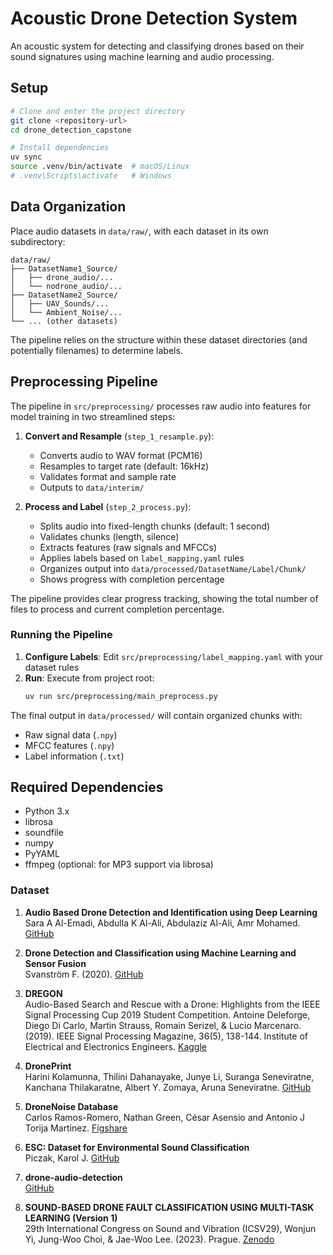 # Acoustic Drone Detection System

An acoustic system for detecting and classifying drones based on their sound signatures using machine learning and audio processing.

## Setup

```bash
# Clone and enter the project directory
git clone <repository-url>
cd drone_detection_capstone

# Install dependencies
uv sync
source .venv/bin/activate  # macOS/Linux
# .venv\Scripts\activate   # Windows
```

## Data Organization

Place audio datasets in `data/raw/`, with each dataset in its own subdirectory:

```
data/raw/
├── DatasetName1_Source/
│   ├── drone_audio/...
│   └── nodrone_audio/...
├── DatasetName2_Source/
│   ├── UAV_Sounds/...
│   └── Ambient_Noise/...
└── ... (other datasets)
```

The pipeline relies on the structure within these dataset directories (and potentially filenames) to determine labels.

## Preprocessing Pipeline

The pipeline in `src/preprocessing/` processes raw audio into features for model training in two streamlined steps:

1. **Convert and Resample** (`step_1_resample.py`):
   * Converts audio to WAV format (PCM16)
   * Resamples to target rate (default: 16kHz)
   * Validates format and sample rate
   * Outputs to `data/interim/`

2. **Process and Label** (`step_2_process.py`):
   * Splits audio into fixed-length chunks (default: 1 second)
   * Validates chunks (length, silence)
   * Extracts features (raw signals and MFCCs)
   * Applies labels based on `label_mapping.yaml` rules
   * Organizes output into `data/processed/DatasetName/Label/Chunk/`
   * Shows progress with completion percentage

The pipeline provides clear progress tracking, showing the total number of files to process and current completion percentage.

### Running the Pipeline

1. **Configure Labels**: Edit `src/preprocessing/label_mapping.yaml` with your dataset rules
2. **Run**: Execute from project root:
   ```bash
   uv run src/preprocessing/main_preprocess.py
   ```

The final output in `data/processed/` will contain organized chunks with:
- Raw signal data (`.npy`)
- MFCC features (`.npy`)
- Label information (`.txt`)

## Required Dependencies

- Python 3.x
- librosa
- soundfile
- numpy
- PyYAML
- ffmpeg (optional: for MP3 support via librosa)

### Dataset 
1. **Audio Based Drone Detection and Identification using Deep Learning**  
   Sara A Al-Emadi, Abdulla K Al-Ali, Abdulaziz Al-Ali, Amr Mohamed. [GitHub](https://github.com/saraalemadi/DroneAudioDataset/tree/master)

2. **Drone Detection and Classification using Machine Learning and Sensor Fusion**  
   Svanström F. (2020). [GitHub](https://github.com/DroneDetectionThesis/Drone-detection-dataset/tree/master)
   
2. **DREGON**  
   Audio-Based Search and Rescue with a Drone: Highlights from the IEEE Signal Processing Cup 2019 Student Competition. Antoine Deleforge, Diego Di Carlo, Martin Strauss, Romain Serizel, & Lucio Marcenaro. (2019). IEEE Signal Processing Magazine, 36(5), 138-144. Institute of Electrical and Electronics Engineers. [Kaggle](https://www.kaggle.com/datasets/awsaf49/ieee-signal-processing-cup-2019-dataset)

4. **DronePrint**  
   Harini Kolamunna, Thilini Dahanayake, Junye Li, Suranga Seneviratne, Kanchana Thilakaratne, Albert Y. Zomaya, Aruna Seneviratne. [GitHub](https://github.com/DronePrint/DronePrint/tree/master)

6. **DroneNoise Database**  
   Carlos Ramos-Romero, Nathan Green, César Asensio and Antonio J Torija Martinez. [Figshare](https://salford.figshare.com/articles/dataset/DroneNoise_Database/22133411)

7. **ESC: Dataset for Environmental Sound Classification**  
   Piczak, Karol J. [GitHub](https://github.com/karolpiczak/ESC-50)

8. **drone-audio-detection**  
   [GitHub](https://github.com/BowonY/drone-audio-detection/tree/develop)

1. **SOUND-BASED DRONE FAULT CLASSIFICATION USING MULTI-TASK LEARNING (Version 1)**  
   29th International Congress on Sound and Vibration (ICSV29), Wonjun Yi, Jung-Woo Choi, & Jae-Woo Lee. (2023). Prague. [Zenodo](https://doi.org/10.5281/zenodo.7779574)